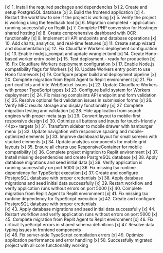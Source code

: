 [x] 1. Install the required packages and dependencies
[x] 2. Create and setup PostgreSQL database
[x] 3. Build the frontend application
[x] 4. Restart the workflow to see if the project is working
[x] 5. Verify the project is working using the feedback tool
[x] 6. Migration completed - application running successfully on Replit
[x] 7. Complete PHP conversion for Hostinger shared hosting
[x] 8. Create comprehensive dashboard with OCR functionality
[x] 9. Implement all API endpoints and database operations
[x] 10. Add charts, analytics, and real-time features
[x] 11. Create setup wizard and documentation
[x] 12. Fix Cloudflare Workers deployment configuration
[x] 13. Enable nodejs_compat and update wrangler.toml
[x] 14. Create Hono-based worker entry point
[x] 15. Test deployment - ready for production
[x] 16. Fix Cloudflare Workers deployment configuration
[x] 17. Enable Node.js compatibility flags for Workers
[x] 18. Update Workers entry point to use Hono framework
[x] 19. Configure proper build and deployment pipeline
[x] 20. Complete migration from Replit Agent to Replit environment
[x] 21. Fix port conflicts and Vite WebSocket issues
[x] 22. Update Cloudflare Workers with proper TypeScript types
[x] 23. Configure build system for Workers deployment
[x] 24. Fix missing complaints API endpoint and form validation
[x] 25. Resolve optional field validation issues in submission forms
[x] 26. Verify MEC results storage and display functionality
[x] 27. Complete migration testing and validation
[x] 28. Hide application from search engines with proper meta tags
[x] 29. Convert layout to mobile-first responsive design
[x] 30. Optimize all buttons and inputs for touch-friendly 44px+ targets
[x] 31. Transform sidebar to mobile drawer with hamburger menu
[x] 32. Update navigation with responsive spacing and mobile-optimized elements
[x] 33. Improve dashboard layout for small screens with stacked elements
[x] 34. Update analytics components for mobile grid layouts
[x] 35. Ensure all charts use ResponsiveContainer for mobile compatibility
[x] 36. Complete project migration to Replit environment
[x] 37. Install missing dependencies and create PostgreSQL database
[x] 38. Apply database migrations and seed initial data
[x] 39. Verify application is running successfully on port 5000
[x] 36. Fix missing tsx runtime dependency for TypeScript execution
[x] 37. Create and configure PostgreSQL database with proper credentials
[x] 38. Apply database migrations and seed initial data successfully
[x] 39. Restart workflow and verify application runs without errors on port 5000
[x] 40. Complete migration from Replit Agent to Replit environment
[x] 41. Fix missing tsx runtime dependency for TypeScript execution
[x] 42. Create and configure PostgreSQL database with proper credentials  
[x] 43. Apply database migrations and seed initial data successfully
[x] 44. Restart workflow and verify application runs without errors on port 5000
[x] 45. Complete migration from Replit Agent to Replit environment
[x] 46. Fix critical TypeScript errors in shared schema definitions
[x] 47. Resolve data typing issues in frontend components  
[x] 48. Fix server-side TypeScript compilation errors
[x] 49. Optimize application performance and error handling
[x] 50. Successfully migrated project with all core functionality working